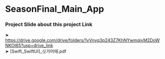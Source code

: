 # SeasonFinal_Main_App


### Project Slide about this project Link   
➤  https://drive.google.com/drive/folders/1yVnyq3p243Z7KhNYwmqivM2DoWNKOI65?usp=drive_link   
➤   [Swift_SwiftUI]_싯가어때.pdf
